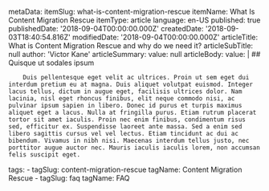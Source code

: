 metaData:
    itemSlug: what-is-content-migration-rescue
    itemName: What Is Content Migration Rescue
    itemType: article
    language: en-US
    published: true
    publishedDate: '2018-09-04T00:00:00.000Z'
    createdDate: '2018-09-03T18:40:54.816Z'
    modifiedDate: '2018-09-04T00:00:00.000Z'
articleTitle: What is Content Migration Rescue and why do we need it?
articleSubTitle: null
author: 'Victor Kane'
articleSummary:
    value: null
articleBody:
    value: |
        ## Quisque ut sodales ipsum

        Duis pellentesque eget velit ac ultrices. Proin ut sem eget dui interdum pretium eu at magna. Duis aliquet volutpat euismod. Integer lacus tellus, dictum in augue eget, facilisis ultrices dolor. Nam lacinia, nisl eget rhoncus finibus, elit neque commodo nisi, ac pulvinar ipsum sapien in libero. Donec id purus et turpis maximus aliquet eget a lacus. Nulla at fringilla purus. Etiam rutrum placerat tortor sit amet iaculis. Proin nec enim finibus, condimentum risus sed, efficitur ex. Suspendisse laoreet ante massa. Sed a enim sed libero sagittis cursus vel vel lectus. Etiam tincidunt ac dui ac bibendum. Vivamus in nibh nisi. Maecenas interdum tellus justo, nec porttitor augue auctor nec. Mauris iaculis iaculis lorem, non accumsan felis suscipit eget.
tags:
    - tagSlug: content-migration-rescue
      tagName: Content Migration Rescue
    - tagSlug: faq
      tagName: FAQ

